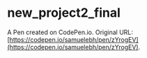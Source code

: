 # new_project2_final

A Pen created on CodePen.io. Original URL: [https://codepen.io/samuelebh/pen/zYrogEV](https://codepen.io/samuelebh/pen/zYrogEV).


